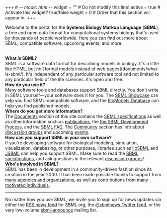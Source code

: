+++ # -*- mode: html -*-
widget = ""   # Do not modify this line!
active = true # Activate this widget? true/false
weight = 0    # Order that this section will appear in.
+++

Welcome to the portal for the **Systems Biology Markup Language** (**SBML**), a free and open data format for computational systems biology that's used by thousands of people worldwide.  Here you can find out more about SBML, compatible software, upcoming events, and more.

<hr style="margin-top: 1rem">
<div class="row row-big-gutter align-items-center">
  <div class="col-3 text-center">
    <i class="fa-question-circle fas fa-4x"></i>
  </div>
  <div class="col">
    <strong>What <em>is</em> SBML?</strong><br>
    SBML is a software data format for describing models in biology.  It's a little like HTML, but for [formal models instead of web pages](documents/what-is-sbml/).  It's independent of any particular software tool and not limited to any particular field of the life sciences.  It's open and free.
  </div>
</div>
<div class="row row-big-gutter align-items-center">
  <div class="col">
    <strong>How do you use it?</strong><br>
    Many software tools and databases support SBML directly.  You don't write in SBML yourself&mdash;your software does it for you.  The <a href="facilities/showcase">SBML Showcase</a> can yelp you find SBML-compatible software, and the <a href="https://biomodels.net">BioModels Database</a> can help you find published models.
  </div>
  <div class="col-3 text-center">
    <i class="fa-laptop-code fas fa-4x"></i>
  </div>
</div>
<div class="row row-big-gutter align-items-center">
  <div class="col-3 text-center">
    <i class="fa-book fas fa-4x"></i>
  </div>
  <div class="col">
    <strong>Where do you get more information?</strong><br>
    The <a href="documents">Documents</a> section of this site contains the <a href="documents/specifications">SBML specifications</a> as well as other information such as <a href="documents/publications">publications</a>, the <a href="documents/process">the SBML Development Process</a>, and the <a href="documents/faq">SBML FAQ</a>.  The <a href="community">Community</a> section has info about <a href="community/forums">discussion groups</a> and upcoming <a href="community/events">events</a>.
  </div>
</div>
<div class="row row-big-gutter align-items-center">
  <div class="col">
    <strong>How can you support SBML in your own software?</strong><br>
    If you're developing software for biological modeling, simulation, visualization, databasing, or other purposes, libraries such as <a href="software/libsbml">libSBML</a> and <a href="software/jsbml">JSBML</a> can help you support SBML. Make sure to read the <a href="documents/specifications">SBML specifications</a>, and ask questions in the relevant <a href="community/forums">discussion groups</a>!
  </div>
  <div class="col-3 text-center">
    <i class="fa-code-branch fas fa-4x"></i>
  </div>
</div>
<div class="row row-big-gutter align-items-center">
  <div class="col-3 text-center">
    <i class="fa-users fas fa-4x"></i>
  </div>
  <div class="col">
    <strong>Who's involved in SBML?</strong><br>
    SBML has been in development in a community-driven fashion since its creation in the year 2000. It has been made possible thanks to support from <a href="about/funding">many agencies and organizations</a>, as well as contributions from <a href="about">many motivated individuals</a>. 
  </div>
</div>
<hr>

No matter how you use SBML, we invite you to sign up for news updates via either the [RSS news feed](/news/index.xml) for SBML.org, the [@sbmlnews Twitter feed](https://twitter.com/sbmlnews), or the very low-volume [sbml-announce](https://groups.google.com/forum/#!forum/sbml-announce) mailing list.

<!-- 
and get involved with SBML's continuing evolution. You can also call attention to your project's support of SBML by displaying the <a href="documents/logl">SBML logo</a>.
-->
